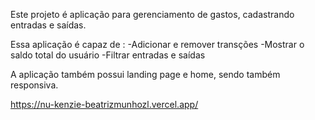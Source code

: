 Este projeto é aplicação para gerenciamento de gastos, cadastrando entradas e saídas.


Essa aplicação é capaz de :
    -Adicionar e remover transções
    -Mostrar o saldo total do usuário
    -Filtrar entradas e saídas

A aplicação também possui landing page e home, sendo também responsiva.

https://nu-kenzie-beatrizmunhozl.vercel.app/